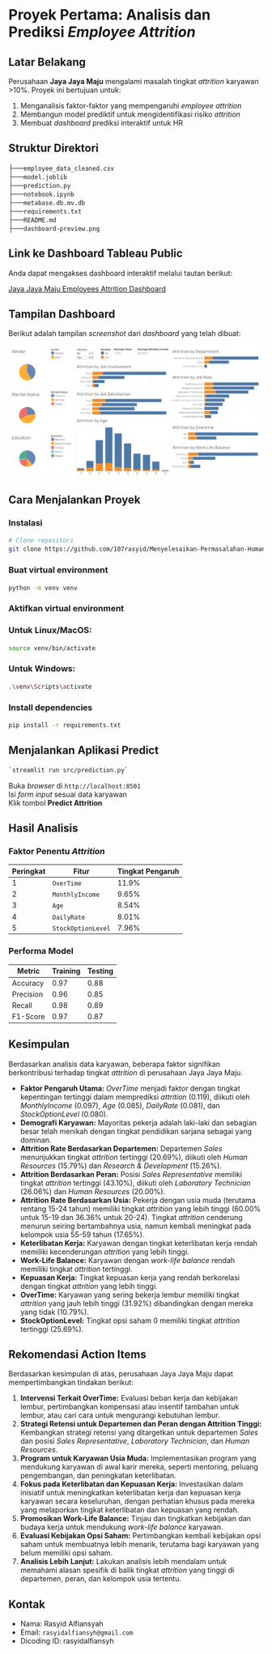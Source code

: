 # Proyek Pertama: Analisis dan Prediksi *Employee Attrition*

## Latar Belakang

Perusahaan **Jaya Jaya Maju** mengalami masalah tingkat *attrition* karyawan \>10%. Proyek ini bertujuan untuk:

1.  Menganalisis faktor-faktor yang mempengaruhi *employee attrition*
2.  Membangun model prediktif untuk mengidentifikasi risiko *attrition*
3.  Membuat *dashboard* prediksi interaktif untuk HR

## Struktur Direktori

├──`employee_data_cleaned.csv`\
├──`model.joblib`\
├──`prediction.py`\
├──`notebook.ipynb`\
├──`metabase.db.mv.db`\
├──`requirements.txt`\
├──`README.md`\
├──`dashboard-preview.png`

## Link ke Dashboard Tableau Public

Anda dapat mengakses dashboard interaktif melalui tautan berikut:

[Jaya Jaya Maju Employees Attrition Dashboard](https://public.tableau.com/views/JayaJayaMajuEmployeesAttritionDashboard/Dashboard1?:language=en-US&:sid=&:redirect=auth&:display_count=n&:origin=viz_share_link)

## Tampilan Dashboard

Berikut adalah tampilan *screenshot* dari *dashboard* yang telah dibuat:

![Tampilan Dashboard](dashboard-preview.png)

## Cara Menjalankan Proyek

### Instalasi

```bash
# Clone repositori
git clone https://github.com/107rasyid/Menyelesaikan-Permasalahan-Human-Resources
```

### Buat virtual environment
```bash
python -m venv venv
```

### Aktifkan virtual environment
### Untuk Linux/MacOS:
```bash
source venv/bin/activate
```

### Untuk Windows:
```bash
.\venv\Scripts\activate
```

### Install dependencies
```bash
pip install -r requirements.txt
```

## Menjalankan Aplikasi Predict
```bash
`streamlit run src/prediction.py`
```
Buka *browser* di `http://localhost:8501`\
Isi *form input* sesuai data karyawan\
Klik tombol **Predict Attrition**

## Hasil Analisis

### Faktor Penentu *Attrition*

| Peringkat | Fitur            | Tingkat Pengaruh |
| --------- | ---------------- | ---------------- |
| 1         | `OverTime`       | 11.9%            |
| 2         | `MonthlyIncome`  | 9.65%            |
| 3         | `Age`            | 8.54%            |
| 4         | `DailyRate`      | 8.01%            |
| 5         | `StockOptionLevel` | 7.96%            |

### Performa Model

| Metric    | Training | Testing |
| --------- | -------- | ------- |
| Accuracy  | 0.97     | 0.88    |
| Precision | 0.96     | 0.85    |
| Recall    | 0.98     | 0.89    |
| F1-Score  | 0.97     | 0.87    |

## Kesimpulan

Berdasarkan analisis data karyawan, beberapa faktor signifikan berkontribusi terhadap tingkat *attrition* di perusahaan Jaya Jaya Maju.

* **Faktor Pengaruh Utama:** *OverTime* menjadi faktor dengan tingkat kepentingan tertinggi dalam memprediksi *attrition* (0.119), diikuti oleh *MonthlyIncome* (0.097), *Age* (0.085), *DailyRate* (0.081), dan *StockOptionLevel* (0.080).
* **Demografi Karyawan:** Mayoritas pekerja adalah laki-laki dan sebagian besar telah menikah dengan tingkat pendidikan sarjana sebagai yang dominan.
* **Attrition Rate Berdasarkan Departemen:** Departemen *Sales* menunjukkan tingkat *attrition* tertinggi (20.69%), diikuti oleh *Human Resources* (15.79%) dan *Research & Development* (15.26%).
* **Attrition Berdasarkan Peran:** Posisi *Sales Representative* memiliki tingkat *attrition* tertinggi (43.10%), diikuti oleh *Laboratory Technician* (26.06%) dan *Human Resources* (20.00%).
* **Attrition Rate Berdasarkan Usia:** Pekerja dengan usia muda (terutama rentang 15-24 tahun) memiliki tingkat *attrition* yang lebih tinggi (60.00% untuk 15-19 dan 36.36% untuk 20-24). Tingkat *attrition* cenderung menurun seiring bertambahnya usia, namun kembali meningkat pada kelompok usia 55-59 tahun (17.65%).
* **Keterlibatan Kerja:** Karyawan dengan tingkat keterlibatan kerja rendah memiliki kecenderungan *attrition* yang lebih tinggi.
* **Work-Life Balance:** Karyawan dengan *work-life balance* rendah memiliki tingkat *attrition* tertinggi.
* **Kepuasan Kerja:** Tingkat kepuasan kerja yang rendah berkorelasi dengan tingkat *attrition* yang lebih tinggi.
* **OverTime:** Karyawan yang sering bekerja lembur memiliki tingkat *attrition* yang jauh lebih tinggi (31.92%) dibandingkan dengan mereka yang tidak (10.79%).
* **StockOptionLevel:** Tingkat opsi saham 0 memiliki tingkat *attrition* tertinggi (25.69%).

## Rekomendasi Action Items

Berdasarkan kesimpulan di atas, perusahaan Jaya Jaya Maju dapat mempertimbangkan tindakan berikut:

1.  **Intervensi Terkait OverTime:** Evaluasi beban kerja dan kebijakan lembur, pertimbangkan kompensasi atau insentif tambahan untuk lembur, atau cari cara untuk mengurangi kebutuhan lembur.
2.  **Strategi Retensi untuk Departemen dan Peran dengan Attrition Tinggi:** Kembangkan strategi retensi yang ditargetkan untuk departemen *Sales* dan posisi *Sales Representative*, *Laboratory Technician*, dan *Human Resources*.
3.  **Program untuk Karyawan Usia Muda:** Implementasikan program yang mendukung karyawan di awal karir mereka, seperti mentoring, peluang pengembangan, dan peningkatan keterlibatan.
4.  **Fokus pada Keterlibatan dan Kepuasan Kerja:** Investasikan dalam inisiatif untuk meningkatkan keterlibatan kerja dan kepuasan kerja karyawan secara keseluruhan, dengan perhatian khusus pada mereka yang melaporkan tingkat keterlibatan dan kepuasan yang rendah.
5.  **Promosikan Work-Life Balance:** Tinjau dan tingkatkan kebijakan dan budaya kerja untuk mendukung *work-life balance* karyawan.
6.  **Evaluasi Kebijakan Opsi Saham:** Pertimbangkan kembali kebijakan opsi saham untuk membuatnya lebih menarik, terutama bagi karyawan yang belum memiliki opsi saham.
7.  **Analisis Lebih Lanjut:** Lakukan analisis lebih mendalam untuk memahami alasan spesifik di balik tingkat *attrition* yang tinggi di departemen, peran, dan kelompok usia tertentu.

## Kontak

- Nama: Rasyid Alfiansyah
- Email: `rasyidalfiansyh@gmail.com`
- Dicoding ID: rasyidalfiansyh
